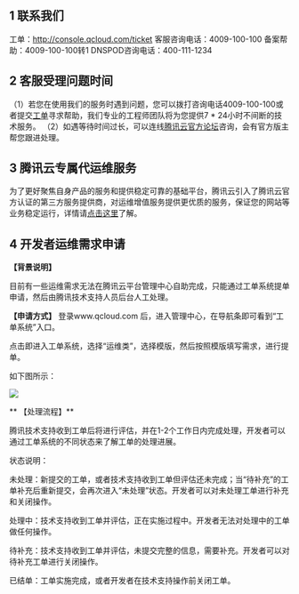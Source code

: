 ## 1 联系我们

工单：http://console.qcloud.com/ticket 
客服咨询电话：4009-100-100 
备案帮助：4009-100-100转1 
DNSPOD咨询电话：400-111-1234 

## 2 客服受理问题时间

（1）若您在使用我们的服务时遇到问题，您可以拨打咨询电话4009-100-100或者提交[工单](http://console.qcloud.com/ticket )寻求帮助，我们专业的工程师团队将为您提供7 * 24小时不间断的技术服务。
（2）如遇等待时间过长，可以连线[腾讯云官方论坛](http://bbs.qcloud.com/)咨询，会有官方版主帮您跟进处理。

## 3 腾讯云专属代运维服务

为了更好聚焦自身产品的服务和提供稳定可靠的基础平台，腾讯云引入了腾讯云官方认证的第三方服务提供商，对运维增值服务提供更优质的服务，保证您的网站等业务稳定运行，详情请[点击这里](http://bbs.qcloud.com/forum.php?mod=viewthread&tid=4998)了解。

## 4 开发者运维需求申请

**【背景说明】**

目前有一些运维需求无法在腾讯云平台管理中心自助完成，只能通过工单系统提单申请，然后由腾讯技术支持人员后台人工处理。

**【申请方式】**
登录www.qcloud.com 后，进入管理中心，在导航条即可看到“工单系统”入口。

点击即进入工单系统，选择“运维类”，选择模版，然后按照模版填写需求，进行提单。

如下图所示：

 ![](//qzonestyle.gtimg.cn/qzone/vas/opensns/res/img/lianxiwomen-01.png)
 
** 【处理流程】**

腾讯技术支持收到工单后将进行评估，并在1-2个工作日内完成处理，开发者可以通过工单系统的不同状态来了解工单的处理进展。 

状态说明：

未处理：新提交的工单，或者技术支持收到工单但评估还未完成；当“待补充”的工单补充后重新提交，会再次进入“未处理”状态。开发者可以对未处理工单进行补充和关闭操作。 

处理中：技术支持收到工单并评估，正在实施过程中。开发者无法对处理中的工单做任何操作。 

待补充：技术支持收到工单并评估，未提交完整的信息，需要补充。开发者可以对待补充工单进行关闭操作。

已结单：工单实施完成，或者开发者在技术支持操作前关闭工单。